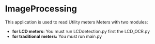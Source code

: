 # ImageProcessing

This application is used to read Utility meters Meters with two modules:
- **for LCD meters:**
You must run LCDdetection.py first the LCD_OCR.py 
- **for traditional meters:**
You must run main.py 
